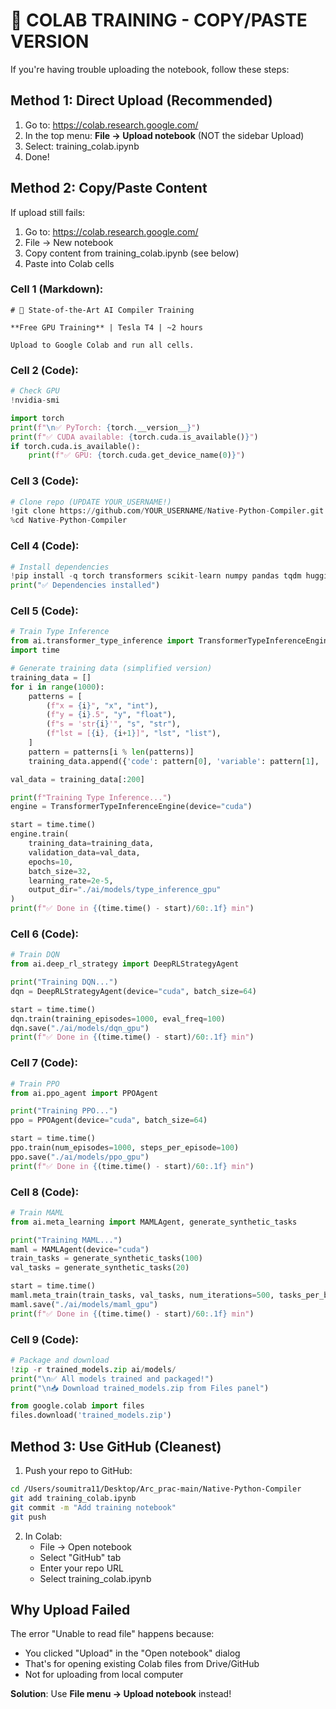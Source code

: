 # 🚀 COLAB TRAINING - COPY/PASTE VERSION

If you're having trouble uploading the notebook, follow these steps:

## Method 1: Direct Upload (Recommended)

1. Go to: https://colab.research.google.com/
2. In the top menu: **File → Upload notebook** (NOT the sidebar Upload)
3. Select: training_colab.ipynb
4. Done!

## Method 2: Copy/Paste Content

If upload still fails:

1. Go to: https://colab.research.google.com/
2. File → New notebook
3. Copy content from training_colab.ipynb (see below)
4. Paste into Colab cells

### Cell 1 (Markdown):
```
# 🚀 State-of-the-Art AI Compiler Training

**Free GPU Training** | Tesla T4 | ~2 hours

Upload to Google Colab and run all cells.
```

### Cell 2 (Code):
```python
# Check GPU
!nvidia-smi

import torch
print(f"\n✅ PyTorch: {torch.__version__}")
print(f"✅ CUDA available: {torch.cuda.is_available()}")
if torch.cuda.is_available():
    print(f"✅ GPU: {torch.cuda.get_device_name(0)}")
```

### Cell 3 (Code):
```python
# Clone repo (UPDATE YOUR_USERNAME!)
!git clone https://github.com/YOUR_USERNAME/Native-Python-Compiler.git
%cd Native-Python-Compiler
```

### Cell 4 (Code):
```python
# Install dependencies
!pip install -q torch transformers scikit-learn numpy pandas tqdm huggingface_hub accelerate sentencepiece protobuf
print("✅ Dependencies installed")
```

### Cell 5 (Code):
```python
# Train Type Inference
from ai.transformer_type_inference import TransformerTypeInferenceEngine
import time

# Generate training data (simplified version)
training_data = []
for i in range(1000):
    patterns = [
        (f"x = {i}", "x", "int"),
        (f"y = {i}.5", "y", "float"),
        (f"s = 'str{i}'", "s", "str"),
        (f"lst = [{i}, {i+1}]", "lst", "list"),
    ]
    pattern = patterns[i % len(patterns)]
    training_data.append({'code': pattern[0], 'variable': pattern[1], 'type': pattern[2]})

val_data = training_data[:200]

print(f"Training Type Inference...")
engine = TransformerTypeInferenceEngine(device="cuda")

start = time.time()
engine.train(
    training_data=training_data,
    validation_data=val_data,
    epochs=10,
    batch_size=32,
    learning_rate=2e-5,
    output_dir="./ai/models/type_inference_gpu"
)
print(f"✅ Done in {(time.time() - start)/60:.1f} min")
```

### Cell 6 (Code):
```python
# Train DQN
from ai.deep_rl_strategy import DeepRLStrategyAgent

print("Training DQN...")
dqn = DeepRLStrategyAgent(device="cuda", batch_size=64)

start = time.time()
dqn.train(training_episodes=1000, eval_freq=100)
dqn.save("./ai/models/dqn_gpu")
print(f"✅ Done in {(time.time() - start)/60:.1f} min")
```

### Cell 7 (Code):
```python
# Train PPO
from ai.ppo_agent import PPOAgent

print("Training PPO...")
ppo = PPOAgent(device="cuda", batch_size=64)

start = time.time()
ppo.train(num_episodes=1000, steps_per_episode=100)
ppo.save("./ai/models/ppo_gpu")
print(f"✅ Done in {(time.time() - start)/60:.1f} min")
```

### Cell 8 (Code):
```python
# Train MAML
from ai.meta_learning import MAMLAgent, generate_synthetic_tasks

print("Training MAML...")
maml = MAMLAgent(device="cuda")
train_tasks = generate_synthetic_tasks(100)
val_tasks = generate_synthetic_tasks(20)

start = time.time()
maml.meta_train(train_tasks, val_tasks, num_iterations=500, tasks_per_batch=8)
maml.save("./ai/models/maml_gpu")
print(f"✅ Done in {(time.time() - start)/60:.1f} min")
```

### Cell 9 (Code):
```python
# Package and download
!zip -r trained_models.zip ai/models/
print("\n✅ All models trained and packaged!")
print("\n📥 Download trained_models.zip from Files panel")

from google.colab import files
files.download('trained_models.zip')
```

## Method 3: Use GitHub (Cleanest)

1. Push your repo to GitHub:
```bash
cd /Users/soumitra11/Desktop/Arc_prac-main/Native-Python-Compiler
git add training_colab.ipynb
git commit -m "Add training notebook"
git push
```

2. In Colab:
   - File → Open notebook
   - Select "GitHub" tab
   - Enter your repo URL
   - Select training_colab.ipynb

## Why Upload Failed

The error "Unable to read file" happens because:
- You clicked "Upload" in the "Open notebook" dialog
- That's for opening existing Colab files from Drive/GitHub
- Not for uploading from local computer

**Solution**: Use **File menu → Upload notebook** instead!
